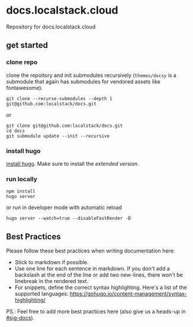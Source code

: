 docs.localstack.cloud
=====================

Repository for docs.localstack.cloud


get started
-----------

### clone repo

clone the repoitory and init submodules recursively (`themes/docsy` is a submodule that again has submodules for vendored assets like fontawesome).

    git clone --recurse-submodules --depth 1 git@github.com:localstack/docs.git

or

    git clone git@github.com:localstack/docs.git
    cd docs
    git submodule update --init --recursive
    
### install hugo

[install hugo](https://gohugo.io/getting-started/installing). Make sure to install the _extended version_.


### run locally

    npm install
    hugo server

or run in developer mode with automatic reload

    hugo server --watch=true --disableFastRender -D


## Best Practices

Please follow these best practices when writing documentation here:
- Stick to markdown if possible.
- Use one line for each sentence in markdown.
  If you don't add a backslash at the end of the line or add two new-lines, there won't be linebreak in the rendered text.
- For snippets, define the correct syntax highlighting.
  Here's a list of the supported languages:
  https://gohugo.io/content-management/syntax-highlighting/

PS.: Feel free to add more best practices here (also give us a heads-up in [#sig-docs](https://localstack-cloud.slack.com/archives/C02FZH6UB2A)).